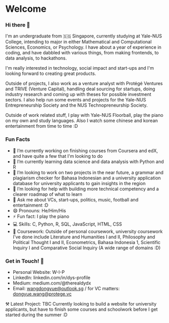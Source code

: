 # Welcome


### Hi there 👋

I'm an undergraduate from 🇸🇬 Singapore, currently studying at Yale-NUS College, intending to major in either Mathematical and Computational Sciences, Economics, or Psychology. I have about a year of experience in coding, and have dabbled with various things, from making frontends, to data analysis, to hackathons. 

I'm really interested in technology, social impact and start-ups and I'm looking forward to creating great products.

Outside of projects, I also work as a venture analyst with Protégé Ventures and TRIVE (Venture Capital), handling deal sourcing for startups, doing industry research and coming up with theses for possible investment sectors. I also help run some events and projects for the Yale-NUS Entrepreneurship Society and the NUS Technopreneurship Society. 

Outside of work related stuff, I play with Yale-NUS Floorball, play the piano on my own and study languages. Also I watch some chinese and korean entertainment from time to time :D

### Fun Facts

- 🔭 I’m currently working on finishing courses from Coursera and edX, and have quite a few that I'm looking to do
- 🌱 I’m currently learning data science and data analysis with Python and R
- 👯 I’m looking to work on two projects in the near future, a grammar and plagiarism checker for Bahasa Indonesian and a university application database for university applicants to gain insights in the region
- 🤔 I’m looking for help with building more technical competency and a clearer roadmap of what to learn
- 💬 Ask me about VCs, start-ups, politics, music, football and entertainment :D
- 😄 Pronouns: He/Him/His
- ⚡ Fun fact: I play the piano
- 💻 Skills: C, Python, R, SQL, JavaScript, HTML, CSS
- 📖 Coursework: Outside of personal coursework, university coursework I've done include Literature and Humanities I and II, Philosophy and Political Thought I and II, Econometrics, Bahasa Indonesia 1, Scientific Inquiry I and Comparative Social Inquiry (A wide range of domains :D)

### Get in Touch! 🙋
- Personal Website: W-I-P
- LinkedIn: linkedin.com/in/dys-profile
- Medium: medium.com/@therealdydx
- Email: wangdongyue@outlook.sg / for VC matters: dongyue.wang@protege.vc


⚒️ Latest Project: TBC
Currently looking to build a website for university applicants, but have to finish some courses and schoolwork before I get started during the summer :D
